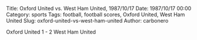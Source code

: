 Title: Oxford United vs. West Ham United, 1987/10/17
Date: 1987/10/17 00:00
Category: sports
Tags: football, football scores, Oxford United, West Ham United
Slug: oxford-united-vs-west-ham-united
Author: carbonero


Oxford United 1 - 2 West Ham United
